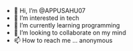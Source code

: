 - 👋 Hi, I’m @APPUSAHU07
- 👀 I’m interested in tech
- 🌱 I’m currently learning programming
- 💞️ I’m looking to collaborate on my mind
- 📫 How to reach me ... anonymous

<!---
APPUSAHU07/APPUSAHU07 is a ✨ special ✨ repository because its `README.md` (this file) appears on your GitHub profile.
You can click the Preview link to take a look at your changes.
--->
